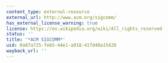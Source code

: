 ```yaml
---
content_type: external-resource
external_url: http://www.acm.org/sigcomm/
has_external_license_warning: true
license: https://en.wikipedia.org/wiki/All_rights_reserved
status: ''
title: '*ACM SIGCOMM*'
uid: 0a87a725-feb5-44e1-a918-41fd48a15420
wayback_url: ''
---
```

